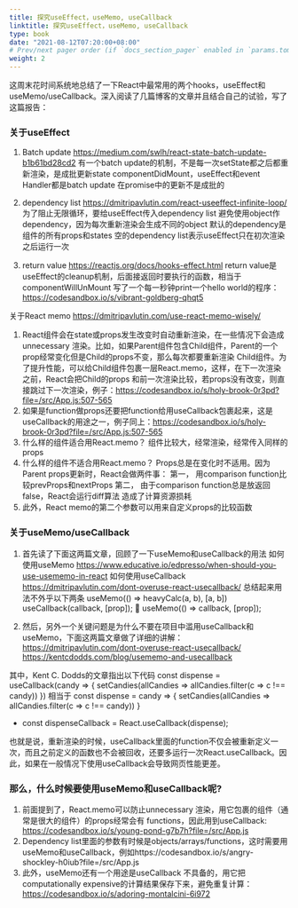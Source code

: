 ```yaml
---
title: 探究useEffect，useMemo, useCallback
linktitle: 探究useEffect，useMemo, useCallback
type: book
date: "2021-08-12T07:20:00+08:00"
# Prev/next pager order (if `docs_section_pager` enabled in `params.toml`)
weight: 2
---
```

这周末花时间系统地总结了一下React中最常用的两个hooks，useEffect和useMemo/useCallback。深入阅读了几篇博客的文章并且结合自己的试验，写了这篇报告：
 
### 关于useEffect
1. Batch update https://medium.com/swlh/react-state-batch-update-b1b61bd28cd2
有一个batch update的机制，不是每一次setState都之后都重新渲染，是成批更新state
componentDidMount，useEffect和event Handler都是batch update
在promise中的更新不是成批的
 
2. dependency list https://dmitripavlutin.com/react-useeffect-infinite-loop/
为了阻止无限循环，要给useEffect传入dependency list
避免使用object作dependency，因为每次重新渲染会生成不同的object
默认的dependency是组件的所有props和states
空的dependency list表示useEffect只在初次渲染之后运行一次
 
3. return value https://reactjs.org/docs/hooks-effect.html
return value是useEffect的cleanup机制，后面接返回时要执行的函数，相当于componentWillUnMount
写了一个每一秒钟print一个hello world的程序：https://codesandbox.io/s/vibrant-goldberg-qhqt5
 
关于React memo https://dmitripavlutin.com/use-react-memo-wisely/
1. React组件会在state或props发生改变时自动重新渲染，在一些情况下会造成unnecessary 渲染。比如，如果Parent组件包含Child组件，Parent的一个prop经常变化但是Child的props不变，那么每次都要重新渲染 Child组件。为了提升性能，可以给Child组件包裹一层React.memo，这样，在下一次渲染之前，React会把Child的props 和前一次渲染比较，若props没有改变，则直接跳过下一次渲染，例子：https://codesandbox.io/s/holy-brook-0r3pd?file=/src/App.js:507-565
2. 如果是function做props还要把function给用useCallback包裹起来，这是useCallback的用途之一，例子同上：https://codesandbox.io/s/holy-brook-0r3pd?file=/src/App.js:507-565
3. 什么样的组件适合用React.memo？
组件比较大，经常渲染，经常传入同样的props
4. 什么样的组件不适合用React.memo？
       Props总是在变化时不适用。因为Parent props更新时，React会做两件事：
第一，  用comparison function比较prevProps和nextProps
第二，  由于comparison function总是放返回false，React会运行diff算法
造成了计算资源损耗
5. 此外，React memo的第二个参数可以用来自定义props的比较函数
 
### 关于useMemo/useCallback
1. 首先读了下面这两篇文章，回顾了一下useMemo和useCallback的用法
如何使用useMemo https://www.educative.io/edpresso/when-should-you-use-usememo-in-react
如何使用useCallback https://dmitripavlutin.com/dont-overuse-react-usecallback/
总结起来用法不外乎以下两条
       useMemo(() => heavyCalc(a, b), [a, b])
       useCallback(callback, [prop]);  useMemo(() => callback, [prop]);
 
2. 然后，另外一个关键问题是为什么不要在项目中滥用useCallback和useMemo，下面这两篇文章做了详细的讲解：
https://dmitripavlutin.com/dont-overuse-react-usecallback/
https://kentcdodds.com/blog/usememo-and-usecallback
 
其中，Kent C. Dodds的文章指出以下代码
const dispense = useCallback(candy => {
       setCandies(allCandies => allCandies.filter(c => c !== candy))
})
相当于
const dispense = candy => {
       setCandies(allCandies => allCandies.filter(c => c !== candy))
}
+ const dispenseCallback = React.useCallback(dispense);
 
也就是说，重新渲染的时候，useCallback里面的function不仅会被重新定义一次，而且之前定义的函数也不会被回收，还要多运行一次React.useCallback。因此，如果在一般情况下使用useCallback会导致网页性能更差。
 
### 那么，什么时候要使用useMemo和useCallback呢?
1. 前面提到了，React.memo可以防止unnecessary 渲染，用它包裹的组件（通常是很大的组件）的props经常会有 functions，因此用到useCallback: https://codesandbox.io/s/young-pond-g7b7h?file=/src/App.js
2. Dependency list里面的参数有时候是objects/arrays/functions，这时需要用useMemo和useCallback，例如https://codesandbox.io/s/angry-shockley-h0iub?file=/src/App.js
3. 此外，useMemo还有一个用途是useCallback 不具备的，用它把computationally expensive的计算结果保存下来，避免重复计算：https://codesandbox.io/s/adoring-montalcini-6i972
